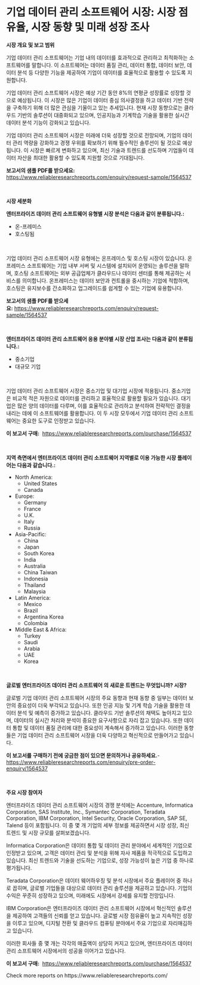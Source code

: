 <p><h1>기업 데이터 관리 소프트웨어 시장: 시장 점유율, 시장 동향 및 미래 성장 조사</h1></p><p><strong>시장 개요 및 보고 범위</strong></p>
<p><p>기업 데이터 관리 소프트웨어는 기업 내의 데이터를 효과적으로 관리하고 최적화하는 소프트웨어를 말합니다. 이 소프트웨어는 데이터 품질 관리, 데이터 통합, 데이터 보안, 데이터 분석 등 다양한 기능을 제공하여 기업이 데이터를 효율적으로 활용할 수 있도록 지원합니다. </p><p>기업 데이터 관리 소프트웨어 시장은 예상 기간 동안 8%의 연평균 성장률로 성장할 것으로 예상됩니다. 이 시장은 많은 기업이 데이터 중심 의사결정을 하고 데이터 기반 전략을 구축하기 위해 더 많은 관심을 기울이고 있는 추세입니다. 현재 시장 동향으로는 클라우드 기반의 솔루션이 대중화되고 있으며, 인공지능과 기계학습 기술을 활용한 실시간 데이터 분석 기능이 강화되고 있습니다.</p><p>기업 데이터 관리 소프트웨어 시장은 미래에 더욱 성장할 것으로 전망되며, 기업의 데이터 관리 역량을 강화하고 경쟁 우위를 확보하기 위해 필수적인 솔루션이 될 것으로 예상됩니다. 이 시장은 빠르게 변화하고 있으며, 최신 기술과 트렌드를 선도하며 기업들이 데이터 자산을 최대한 활용할 수 있도록 지원할 것으로 기대됩니다.</p></p>
<p><strong>보고서의 샘플 PDF를 받으세요:</strong> <a href="https://www.reliableresearchreports.com/enquiry/request-sample/1564537">https://www.reliableresearchreports.com/enquiry/request-sample/1564537</a></p>
<p>&nbsp;</p>
<p><strong>시장 세분화</strong></p>
<p><strong>엔터프라이즈 데이터 관리 소프트웨어 유형별 시장 분석은 다음과 같이 분류됩니다.:</strong></p>
<p><ul><li>온-프레미스</li><li>호스팅됨</li></ul></p>
<p>&nbsp;</p>
<p><p>기업 데이터 관리 소프트웨어 시장 유형에는 온프레미스 및 호스팅 시장이 있습니다. 온프레미스 소프트웨어는 기업 내부 서버 및 시스템에 설치되어 운영되는 솔루션을 말하며, 호스팅 소프트웨어는 외부 공급업체가 클라우드나 데이터 센터를 통해 제공하는 서비스를 의미합니다. 온프레미스는 데이터 보안과 컨트롤을 중시하는 기업에 적합하며, 호스팅은 유지보수를 간소화하고 업그레이드를 쉽게할 수 있는 기업에 유용합니다.</p></p>
<p><strong>보고서의 샘플 PDF를 받으세요:</strong>&nbsp;<a href="https://www.reliableresearchreports.com/enquiry/request-sample/1564537">https://www.reliableresearchreports.com/enquiry/request-sample/1564537</a></p>
<p>&nbsp;</p>
<p><strong> 엔터프라이즈 데이터 관리 소프트웨어 응용 분야별 시장 산업 조사는 다음과 같이 분류됩니다.:</strong></p>
<p><ul><li>중소기업</li><li>대규모 기업</li></ul></p>
<p>&nbsp;</p>
<p><p>기업 데이터 관리 소프트웨어 시장은 중소기업 및 대기업 시장에 적용됩니다. 중소기업은 비교적 적은 자원으로 데이터를 관리하고 효율적으로 활용할 필요가 있습니다. 대기업은 많은 양의 데이터를 다루며, 이를 효율적으로 관리하고 분석하여 전략적인 결정을 내리는 데에 이 소프트웨어를 활용합니다. 이 두 시장 모두에서 기업 데이터 관리 소프트웨어는 중요한 도구로 인정받고 있습니다.</p></p>
<p><strong>이 보고서 구매:</strong>&nbsp; <a href="https://www.reliableresearchreports.com/purchase/1564537">https://www.reliableresearchreports.com/purchase/1564537</a></p>
<p>&nbsp;</p>
<p><strong>지역 측면에서 엔터프라이즈 데이터 관리 소프트웨어 지역별로 이용 가능한 시장 플레이어는 다음과 같습니다.:</strong></p>
<p><ul>
    <li>
        North America:
        <ul>
            <li>United States</li>
            <li>Canada</li>
        </ul>
    </li>
    <li>
        Europe:
        <ul>
            <li>Germany</li>
            <li>France</li>
            <li>U.K.</li>
            <li>Italy</li>
            <li>Russia</li>
        </ul>
    </li>
    <li>
        Asia-Pacific:
        <ul>
            <li>China</li>
            <li>Japan</li>
            <li>South Korea</li>
            <li>India</li>
            <li>Australia</li>
            <li>China Taiwan</li>
            <li>Indonesia</li>
            <li>Thailand</li>
            <li>Malaysia</li>
        </ul>
    </li>
    <li>
        Latin America:
        <ul>
            <li>Mexico</li>
            <li>Brazil</li>
            <li>Argentina Korea</li>
            <li>Colombia</li>
        </ul>
    </li>
    <li>
        Middle East & Africa:
        <ul>
            <li>Turkey</li>
            <li>Saudi</li>
            <li>Arabia</li>
            <li>UAE</li>
            <li>Korea</li>
        </ul>
    </li>
    </ul></p>
<p>&nbsp;</p>
<p><strong>글로벌 엔터프라이즈 데이터 관리 소프트웨어 의 새로운 트렌드는 무엇입니까? 시장?</strong></p>
<p><p>글로벌 기업 데이터 관리 소프트웨어 시장의 주요 동향과 현재 동향 중 일부는 데이터 보안의 중요성이 더욱 부각되고 있습니다. 또한 인공 지능 및 기계 학습 기술을 활용한 데이터 분석 및 예측이 증가하고 있습니다. 클라우드 기반 솔루션의 채택도 높아지고 있으며, 데이터의 실시간 처리와 분석이 중요한 요구사항으로 자리 잡고 있습니다. 또한 데이터 통합 및 데이터 품질 관리에 대한 중요성이 계속해서 증가하고 있습니다. 이러한 동향들은 기업 데이터 관리 소프트웨어 시장을 더욱 다양하고 혁신적으로 만들어가고 있습니다.</p></p>
<p><strong>이 보고서를 구매하기 전에 궁금한 점이 있으면 문의하거나 공유하세요.</strong>- <a href="https://www.reliableresearchreports.com/enquiry/pre-order-enquiry/1564537">https://www.reliableresearchreports.com/enquiry/pre-order-enquiry/1564537</a></p>
<p>&nbsp;</p>
<p><strong>주요 시장 참여자</strong></p>
<p><p>엔터프라이즈 데이터 관리 소프트웨어 시장의 경쟁 분석에는 Accenture, Informatica Corporation, SAS Institute, Inc., Symantec Corporation, Teradata Corporation, IBM Corporation, Intel Security, Oracle Corporation, SAP SE, Talend 등이 포함됩니다. 이 중 몇 개 기업의 세부 정보를 제공하면서 시장 성장, 최신 트렌드 및 시장 규모를 살펴보겠습니다.</p><p>Informatica Corporation은 데이터 통합 및 데이터 관리 분야에서 세계적인 기업으로 인정받고 있으며, 고객은 데이터 관리 및 분석을 위해 자사 제품을 적극적으로 도입하고 있습니다. 최신 트렌드와 기술을 선도하는 기업으로, 성장 가능성이 높은 기업 중 하나로 평가됩니다.</p><p>Teradata Corporation은 데이터 웨어하우징 및 분석 시장에서 주요 플레이어 중 하나로 꼽히며, 글로벌 기업들을 대상으로 데이터 관리 솔루션을 제공하고 있습니다. 기업의 수익은 꾸준히 성장하고 있으며, 미래에도 시장에서 강세를 유지할 전망입니다.</p><p>IBM Corporation은 엔터프라이즈 데이터 관리 소프트웨어 시장에서 혁신적인 솔루션을 제공하여 고객들의 신뢰를 얻고 있습니다. 글로벌 시장 점유율이 높고 지속적인 성장을 이루고 있으며, 디지털 전환 및 클라우드 컴퓨팅 분야에서 주요 기업으로 자리매김하고 있습니다.</p><p>이러한 회사들 중 몇 개는 각각의 매출액이 상당히 커지고 있으며, 엔터프라이즈 데이터 관리 소프트웨어 시장에서의 성공을 이어가고 있습니다.</p></p>
<p><strong>이 보고서 구매:</strong>&nbsp;&nbsp;<a href="https://www.reliableresearchreports.com/purchase/1564537">https://www.reliableresearchreports.com/purchase/1564537</a></p>
<p>Check more reports on https://www.reliableresearchreports.com/</p>
